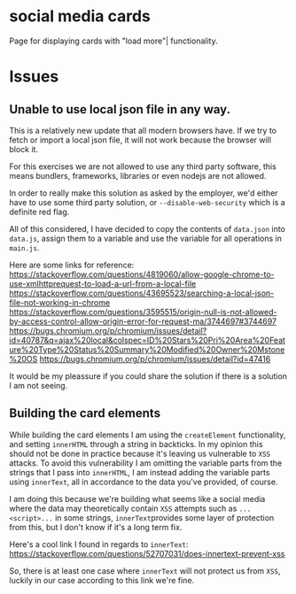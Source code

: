 # social media cards
 Page for displaying cards with "load more"| functionality.


# Issues

## Unable to use local json file in any way.

This is a relatively new update that all modern browsers have. If we try to fetch or import a local json file, it will not work because the browser will block it.

For this exercises we are not allowed to use any third party software, this means bundlers, frameworks, libraries or even nodejs are not allowed.

In order to really make this solution as asked by the employer, we'd either have to use some third party solution, or `--disable-web-security` which is a definite red flag.

All of this considered, I have decided to copy the contents of `data.json` into `data.js`, assign them to a variable and use the variable for all operations in `main.js`.

Here are some links for reference:
https://stackoverflow.com/questions/4819060/allow-google-chrome-to-use-xmlhttprequest-to-load-a-url-from-a-local-file
https://stackoverflow.com/questions/43695523/searching-a-local-json-file-not-working-in-chrome
https://stackoverflow.com/questions/3595515/origin-null-is-not-allowed-by-access-control-allow-origin-error-for-request-ma/3744697#3744697
https://bugs.chromium.org/p/chromium/issues/detail?id=40787&q=ajax%20local&colspec=ID%20Stars%20Pri%20Area%20Feature%20Type%20Status%20Summary%20Modified%20Owner%20Mstone%20OS
https://bugs.chromium.org/p/chromium/issues/detail?id=47416

It would be my pleassure if you could share the solution if there is a solution I am not seeing.

## Building the card elements

While building the card elements I am using the `createElement` functionality, and setting `innerHTML` through a string in backticks. In my opinion this should not be done in practice because it's leaving us vulnerable to `XSS` attacks. To avoid this vulnerability I am omitting the variable parts from the strings that I pass into `innerHTML`, I am instead adding the variable parts using `innerText`, all in accordance to the data you've provided, of course. 

I am doing this because we're building what seems like a social media where the data may theoretically contain `XSS` attempts such as `...<script>...` in some strings, `innerText`provides some layer of protection from this, but I don't know if it's a long term fix.

Here's a cool link I found in regards to `innerText`: 
https://stackoverflow.com/questions/52707031/does-innertext-prevent-xss

So, there is at least one case where `innerText` will not protect us from `XSS`, luckily in our case according to this link we're fine.

